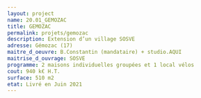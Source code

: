 ```yaml
---
layout: project
name: 20.01_GEMOZAC
title: GEMOZAC
permalink: projets/gemozac
description: Extension d’un village SOSVE
adresse: Gémozac (17)
maitre_d_oeuvre: B.Constantin (mandataire) + studio.AQUI
maitrise_d_ouvrage: SOSVE
programme: 2 maisons individuelles groupées et 1 local vélos
cout: 940 k€ H.T.
surface: 510 m2
etat: Livré en Juin 2021
---
```

